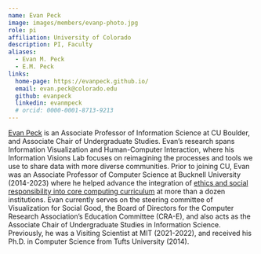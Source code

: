 ```yaml
---
name: Evan Peck
image: images/members/evanp-photo.jpg
role: pi
affiliation: University of Colorado
description: PI, Faculty
aliases:
  - Evan M. Peck
  - E.M. Peck
links:
  home-page: https://evanpeck.github.io/
  email: evan.peck@colorado.edu
  github: evanpeck
  linkedin: evanmpeck
  # orcid: 0000-0001-8713-9213
---
```


[Evan Peck](https://peck.phd) is an Associate Professor of Information Science at CU Boulder, and Associate Chair of Undergraduate Studies. Evan’s research spans Information Visualization and Human-Computer Interaction, where his Information Visions Lab focuses on reimagining the processes and tools we use to share data with more diverse communities. Prior to joining CU, Evan was an Associate Professor of Computer Science at Bucknell University (2014-2023) where he helped advance the integration of [ethics and social responsibility into core computing curriculum](https://ethicalcs.github.io/) at more than a dozen institutions. Evan currently serves on the steering committee of Visualization for Social Good, the Board of Directors for the Computer Research Association’s Education Committee (CRA-E), and also acts as the Associate Chair of Undergraduate Studies in Information Science. Previously, he was a Visiting Scientist at MIT (2021-2022), and received his Ph.D. in Computer Science from Tufts University (2014). 
